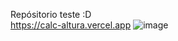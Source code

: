 Repósitorio teste :D <br>
https://calc-altura.vercel.app
![image](https://github.com/upatrick/calcAltura/assets/52748492/782aa96c-b38a-4bfe-beea-f912e071402e)

